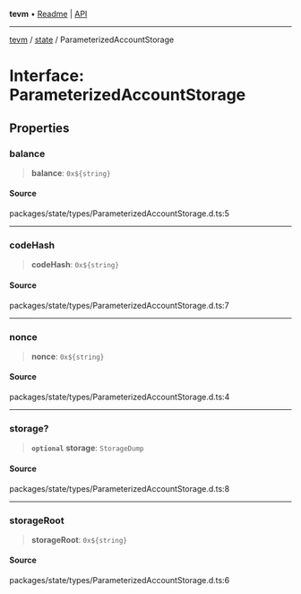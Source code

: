 **tevm** • [Readme](../../README.md) \| [API](../../modules.md)

***

[tevm](../../README.md) / [state](../README.md) / ParameterizedAccountStorage

# Interface: ParameterizedAccountStorage

## Properties

### balance

> **balance**: ```0x${string}```

#### Source

packages/state/types/ParameterizedAccountStorage.d.ts:5

***

### codeHash

> **codeHash**: ```0x${string}```

#### Source

packages/state/types/ParameterizedAccountStorage.d.ts:7

***

### nonce

> **nonce**: ```0x${string}```

#### Source

packages/state/types/ParameterizedAccountStorage.d.ts:4

***

### storage?

> **`optional`** **storage**: `StorageDump`

#### Source

packages/state/types/ParameterizedAccountStorage.d.ts:8

***

### storageRoot

> **storageRoot**: ```0x${string}```

#### Source

packages/state/types/ParameterizedAccountStorage.d.ts:6
